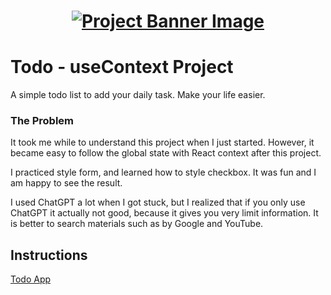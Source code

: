 <h1 align="center">
  <a href="">
    <img src="./src/assets/banner.svg" alt="Project Banner Image">
  </a>
</h1>

# Todo - useContext Project

A simple todo list to add your daily task. Make your life easier. 

### The Problem

It took me while to understand this project when I just started. However, it became easy to follow the global state with React context after this project. 

I practiced style form, and learned how to style checkbox. It was fun and I am happy to see the result.

I used ChatGPT a lot when I got stuck, but I realized that if you only use ChatGPT it actually not good, because it gives you very limit information. It is better to search materials such as by Google and YouTube. 

## Instructions

<a href="https://cheese-butter-todolist.netlify.app/">
    Todo App
</a>
